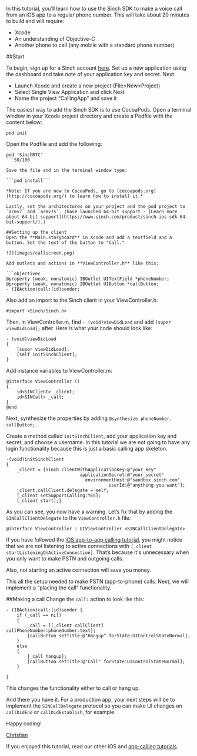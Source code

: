 In this tutorial, you’ll learn how to use the Sinch SDK to make a voice call from an iOS app to a regular phone number. This will take about 20 minutes to build and will require:
* Xcode
* An understanding of Objective-C
* Another phone to call (any mobile with a standard phone number)
 
##Start
 
To begin, sign up for a Sinch account [here](https://www.sinch.com/dashboard/#/signup). Set up a new application using the dashboard and take note of your application key and secret. Next:
 
* Launch Xcode and create a new project (File>New>Project)
* Select Single View Application and click Next
* Name the project “CallingApp” and save it
 
The easiest way to add the Sinch SDK is to use CocoaPods. Open a terminal window in your Xcode project directory and create a Podfile with the content below:
 
```pod init```
 
Open the Podfile and add the following:
 
```
pod 'SinchRTC'
```50/100
 
Save the file and in the terminal window type:
 
```pod install```
 
*Note: If you are new to CocoaPods, go to [cocoapods.org](http://cocoapods.org/) to learn how to install it.*
 
Lastly, set the architectures on your project and the pod project to `armv7` and `armv7s`. (have launched 64-bit support - [Learn more about 64-bit support](https://www.sinch.com/product/sinch-ios-sdk-64-bit-support/).)
 
##Setting up the client
Open the **Main.storyboard** in Xcode and add a textfield and a button. Set the text of the button to "Call."
 
![](images/callscreen.png)
 
Add outlets and actions in **ViewController.h** like this:
 
```objectivec
@property (weak, nonatomic) IBOutlet UITextField *phoneNumber;
@property (weak, nonatomic) IBOutlet UIButton *callButton;
- (IBAction)call:(id)sender;
```
 
Also add an import to the Sinch client in your ViewController.h:
 
```#import <Sinch/Sinch.h>```
 
Then, in ViewController.m, find `- (void)viewDidLoad` and add `[super viewDidLoad];` after. Here is what your code should look like:
 
```
- (void)viewDidLoad
{
    [super viewDidLoad];
    [self initSinchClient];
}
```
 
Add instance variables to ViewController.m:
 
```
@interface ViewController ()
{
    id<SINClient> _client;
    id<SINCall> _call;
}
@end
```
 
Next, synthesize the properties by adding `@synthesize phoneNumber, callButton;`.
 
Create a method called `initSinchClient`, add your application key and secret, and choose a username. In this tutorial we are not going to have any login functionality because this is just a basic calling app skeleton.
 
```
-(void)initSinchClient
{
    _client = [Sinch clientWithApplicationKey:@"your_key"
            	            applicationSecret:@"your_secret"
                              environmentHost:@"sandbox.sinch.com"
                                       userId:@"anything you want"];
    _client.callClient.delegate = self;
    [_client setSupportCalling:YES];
    [_client start];}
```
 
As you can see, you now have a warning. Let’s fix that by adding the `SINCallClientDelegate` to the `ViewController.h` file:
 
`@interface ViewController : UIViewController
<SINCallClientDelegate>`
 
If you have followed the [iOS app-to-app calling tutorial](https://www.sinch.com/tutorials/ios-simple-voice-app-tutorial/), you might notice that we are not listening to active connections with `[_client startListeningOnActiveConnection]`. That’s because it's unnecessary when you only want to make PSTN and outgoing calls.
 
Also, not starting an active connection will save you money.
 
This all the setup needed to make PSTN (app-to-phone) calls. Next, we will implement a “placing the call” functionality.
 
##Making a call
Change the `call:` action to look like this:
 
```
- (IBAction)call:(id)sender {
    if (_call == nil)
	{
        _call = [[_client callClient] callPhoneNumber:phoneNumber.text];
        [callButton setTitle:@"Hangup" forState:UIControlStateNormal];
	}
    else
	{
        [_call hangup];
        [callButton setTitle:@"Call" forState:UIControlStateNormal];
	}
	
}
```
 
This changes the functionality either to call or hang up.
 
And there you have it. For a production app, your next steps will be to implement the `SINCallDelegate` protocol so you can make UI changes on `callDidEnd` or `callDidEstablish`, for example.
 
Happy coding!
 
[Christian](https://www.sinch.com/author/christian/)
 
If you enjoyed this tutorial, read our other iOS and [app-calling tutorials](https://www.sinch.com/tutorials/?tags%5B%5D=app-to-app&tags%5B%5D=app-to-phone).
